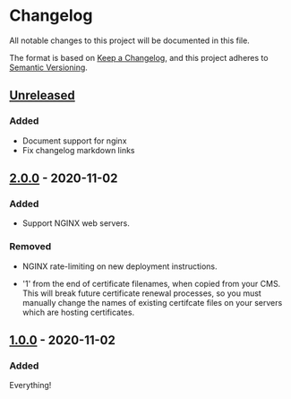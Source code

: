 # Changelog

All notable changes to this project will be documented in this file.

The format is based on [Keep a Changelog](https://keepachangelog.com/en/1.0.0/),
and this project adheres to [Semantic Versioning](https://semver.org/spec/v2.0.0.html).

## [Unreleased]

### Added

- Document support for nginx
- Fix changelog markdown links

## [2.0.0] - 2020-11-02

### Added

- Support NGINX web servers.

### Removed

- NGINX rate-limiting on new deployment instructions.

- '1' from the end of certificate filenames, when copied from your CMS. This will break future certificate renewal processes, so you must manually change the names of existing certifcate files on your servers which are hosting certificates.

## [1.0.0] - 2020-11-02

### Added

Everything!

[Unreleased]: https://github.com/endeavorcomm/le-cms/compare/2.0.0...HEAD
[2.0.0]: https://github.com/endeavorcomm/le-cms/compare/1.0.0...2.0.0
[1.0.0]: https://github.com/endeavorcomm/le-cms/releases/tag/1.0.0
